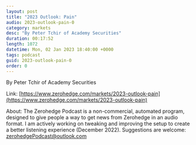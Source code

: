 ```yaml
---
layout: post
title: "2023 Outlook: Pain"
audio: 2023-outlook-pain-0
category: markets
desc: "By Peter Tchir of Academy Securities"
duration: 00:17:52
length: 1072
datetime: Mon, 02 Jan 2023 18:40:00 +0000
tags: podcast
guid: 2023-outlook-pain-0
order: 0
---
```

By Peter Tchir of Academy Securities

Link: [https://www.zerohedge.com/markets/2023-outlook-pain](https://www.zerohedge.com/markets/2023-outlook-pain)

About: The Zerohedge Podcast is a non-commercial, automated program, designed to give people a way to get news from Zerohedge in an audio format.  I am actively working on tweaking and improving the setup to create a better listening experience (December 2022).  Suggestions are welcome: [zerohedgePodcast@outlook.com](mailto:zerohedgePodcast@outlook.com)
